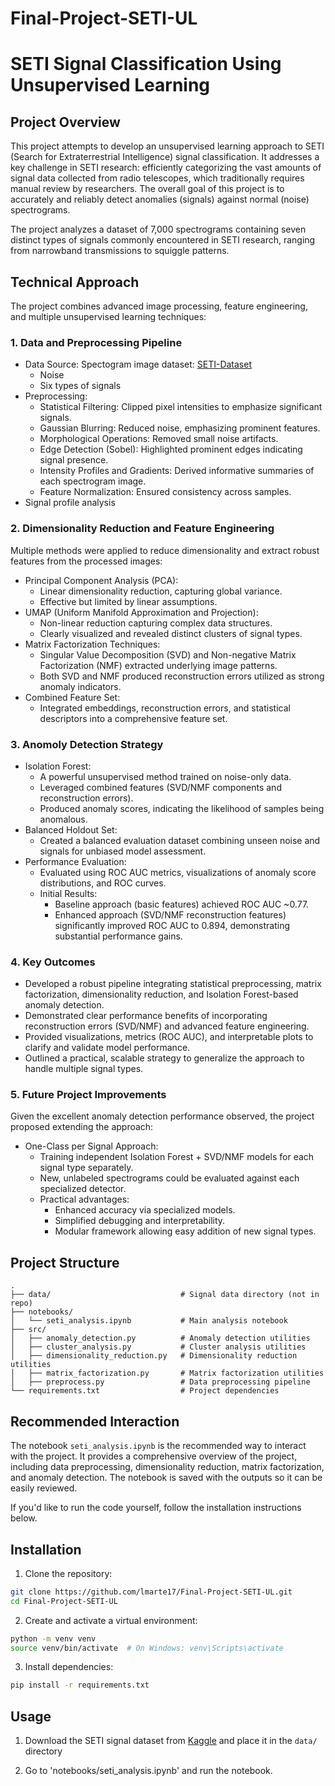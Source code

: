 # Final-Project-SETI-UL
# SETI Signal Classification Using Unsupervised Learning

## Project Overview
This project attempts to develop an unsupervised learning approach to SETI (Search for Extraterrestrial Intelligence) signal classification. It addresses a key challenge in SETI research: efficiently categorizing the vast amounts of signal data collected from radio telescopes, which traditionally requires manual review by researchers. The overall goal of this project is to accurately and reliably detect anomalies (signals) against normal (noise) spectrograms.

The project analyzes a dataset of 7,000 spectrograms containing seven distinct types of signals commonly encountered in SETI research, ranging from narrowband transmissions to squiggle patterns.


## Technical Approach
The project combines advanced image processing, feature engineering, and multiple unsupervised learning techniques:

### 1. Data and Preprocessing Pipeline
- Data Source: Spectogram image dataset: [SETI-Dataset](https://www.kaggle.com/datasets/tentotheminus9/seti-data)
    - Noise
    - Six types of signals
- Preprocessing:
    - Statistical Filtering: Clipped pixel intensities to emphasize significant signals.
    - Gaussian Blurring: Reduced noise, emphasizing prominent features.
    - Morphological Operations: Removed small noise artifacts.
    - Edge Detection (Sobel): Highlighted prominent edges indicating signal presence.
    - Intensity Profiles and Gradients: Derived informative summaries of each spectrogram image.
    - Feature Normalization: Ensured consistency across samples.
- Signal profile analysis

### 2. Dimensionality Reduction and Feature Engineering
Multiple methods were applied to reduce dimensionality and extract robust features from the processed images:
- Principal Component Analysis (PCA):
    - Linear dimensionality reduction, capturing global variance.
    - Effective but limited by linear assumptions.
- UMAP (Uniform Manifold Approximation and Projection):
    - Non-linear reduction capturing complex data structures.
    - Clearly visualized and revealed distinct clusters of signal types.
- Matrix Factorization Techniques:
    - Singular Value Decomposition (SVD) and Non-negative Matrix Factorization (NMF) extracted underlying image patterns.
    - Both SVD and NMF produced reconstruction errors utilized as strong anomaly indicators.
- Combined Feature Set:
    - Integrated embeddings, reconstruction errors, and statistical descriptors into a comprehensive feature set.

### 3. Anomoly Detection Strategy
- Isolation Forest:
    - A powerful unsupervised method trained on noise-only data.
    - Leveraged combined features (SVD/NMF components and reconstruction errors).
    - Produced anomaly scores, indicating the likelihood of samples being anomalous.
- Balanced Holdout Set:
    - Created a balanced evaluation dataset combining unseen noise and signals for unbiased model assessment.
- Performance Evaluation:
    - Evaluated using ROC AUC metrics, visualizations of anomaly score distributions, and ROC curves.
    - Initial Results:
        - Baseline approach (basic features) achieved ROC AUC ~0.77.
        - Enhanced approach (SVD/NMF reconstruction features) significantly improved ROC AUC to 0.894, demonstrating substantial performance gains.

### 4. Key Outcomes
- Developed a robust pipeline integrating statistical preprocessing, matrix factorization, dimensionality reduction, and Isolation Forest-based anomaly detection.
- Demonstrated clear performance benefits of incorporating reconstruction errors (SVD/NMF) and advanced feature engineering.
- Provided visualizations, metrics (ROC AUC), and interpretable plots to clarify and validate model performance.
- Outlined a practical, scalable strategy to generalize the approach to handle multiple signal types.

### 5. Future Project Improvements
Given the excellent anomaly detection performance observed, the project proposed extending the approach:
- One-Class per Signal Approach:
    - Training independent Isolation Forest + SVD/NMF models for each signal type separately.
    - New, unlabeled spectrograms could be evaluated against each specialized detector.
    - Practical advantages:
        - Enhanced accuracy via specialized models.
        - Simplified debugging and interpretability.
        - Modular framework allowing easy addition of new signal types.

## Project Structure
```
.
├── data/                             # Signal data directory (not in repo)
├── notebooks/         
│   └── seti_analysis.ipynb           # Main analysis notebook
├── src/
│   ├── anomaly_detection.py          # Anomaly detection utilities
│   ├── cluster_analysis.py           # Cluster analysis utilities
│   ├── dimensionality_reduction.py   # Dimensionality reduction utilities
│   ├── matrix_factorization.py       # Matrix factorization utilities
│   ├── preprocess.py                 # Data preprocessing pipeline
└── requirements.txt                  # Project dependencies
```

## Recommended Interaction
The notebook `seti_analysis.ipynb` is the recommended way to interact with the project. It provides a comprehensive overview of the project, including data preprocessing, dimensionality reduction, matrix factorization, and anomaly detection. The notebook is saved with the outputs so it can be easily reviewed.

If you'd like to run the code yourself, follow the installation instructions below.

## Installation
1. Clone the repository:
```bash
git clone https://github.com/lmarte17/Final-Project-SETI-UL.git
cd Final-Project-SETI-UL
```

2. Create and activate a virtual environment:
```bash
python -m venv venv
source venv/bin/activate  # On Windows: venv\Scripts\activate
```

3. Install dependencies:
```bash
pip install -r requirements.txt
```

## Usage
1. Download the SETI signal dataset from [Kaggle](https://www.kaggle.com/datasets/tentotheminus9/seti-data) and place it in the `data/` directory

2. Go to 'notebooks/seti_analysis.ipynb' and run the notebook.
